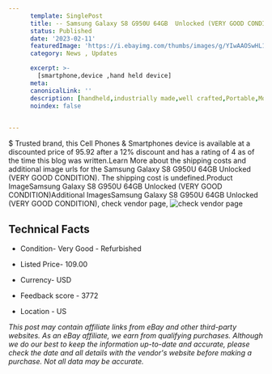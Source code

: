 ```yaml
---
      template: SinglePost
      title: -- Samsung Galaxy S8 G950U 64GB  Unlocked (VERY GOOD CONDITION)
      status: Published
      date: '2023-02-11'
      featuredImage: 'https://i.ebayimg.com/thumbs/images/g/YIwAAOSwHL1fkcPO/s-l225.jpg'
      category: News , Updates

      excerpt: >-
        [smartphone,device ,hand held device]
      meta:
      canonicalLink: ''
      description: [handheld,industrially made,well crafted,Portable,Mobile,Compact,Convenient,Lightweight,Maneuverable,Man-portable,Miniature,Carriable,Hand-held,Light,Holdable,Transportable,Mobile device,Pocket-sized,On-the-go,Wireless,Cordless,Compact size,Convenient size, smartphone,device ,hand held device]
      noindex: false

        
---
```

$
    Trusted brand, this Cell Phones & Smartphones device is available at a discounted price of 95.92 after a 12% discount and has a rating of 4 as of the time this blog was written.Learn More about the shipping costs and additional image urls for the Samsung Galaxy S8 G950U 64GB  Unlocked (VERY GOOD CONDITION). The shipping cost is undefined.Product ImageSamsung Galaxy S8 G950U 64GB  Unlocked (VERY GOOD CONDITION)Additional ImagesSamsung Galaxy S8 G950U 64GB  Unlocked (VERY GOOD CONDITION), check vendor page, ![check vendor page](https://origin-galleryplus.ebayimg.com/ws/web/402508500400_2_0_1/225x225.jpg,https://origin-galleryplus.ebayimg.com/ws/web/402508500400_3_0_1/225x225.jpg,https://origin-galleryplus.ebayimg.com/ws/web/402508500400_4_0_1/225x225.jpg,https://origin-galleryplus.ebayimg.com/ws/web/402508500400_5_0_1/225x225.jpg,https://origin-galleryplus.ebayimg.com/ws/web/402508500400_6_0_1/225x225.jpg,https://origin-galleryplus.ebayimg.com/ws/web/402508500400_7_0_1/225x225.jpg)
    
    

 ## Technical Facts 



     
      

 - Condition- Very Good - Refurbished 


      

 - Listed Price- 109.00 


      

 - Currency- USD 


      

 - Feedback score - 3772 


      

 - Location - US 


      
      

 *_This post may contain affiliate links from eBay and other third-party websites. As an eBay affiliate, we earn from qualifying purchases. Although we do our best to keep the information up-to-date and accurate, please check the date and all details with the vendor's website before making a purchase. Not all data may be accurate._*



    
    
    
    
    